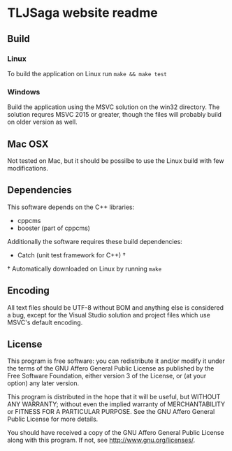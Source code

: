 TLJSaga website readme
======================

## Build ##
### Linux ###
To build the application on Linux run `make && make test`

### Windows ###
Build the application using the MSVC solution on the win32 directory. The
solution requres MSVC 2015 or greater, though the files will probably build on
older version as well.

## Mac OSX ##
Not tested on Mac, but it should be possilbe to use the Linux build with few
modifications.

## Dependencies ##
This software depends on the C++ libraries:
  - cppcms
  - booster (part of cppcms)

Additionally the software requires these build dependencies:
  - Catch (unit test framework for C++) †

† Automatically downloaded on Linux by running `make`

## Encoding ##
All text files should be UTF-8 without BOM and anything else is considered a
bug, except for the Visual Studio solution and project files which use MSVC's
default encoding.

## License ##
This program is free software: you can redistribute it and/or modify it under
the terms of the GNU Affero General Public License as published by the Free
Software Foundation, either version 3 of the License, or (at your option) any
later version.

This program is distributed in the hope that it will be useful, but WITHOUT ANY
WARRANTY; without even the implied warranty of MERCHANTABILITY or FITNESS FOR A
PARTICULAR PURPOSE. See the GNU Affero General Public License for more details.

You should have received a copy of the GNU Affero General Public License along
with this program. If not, see <http://www.gnu.org/licenses/>.
